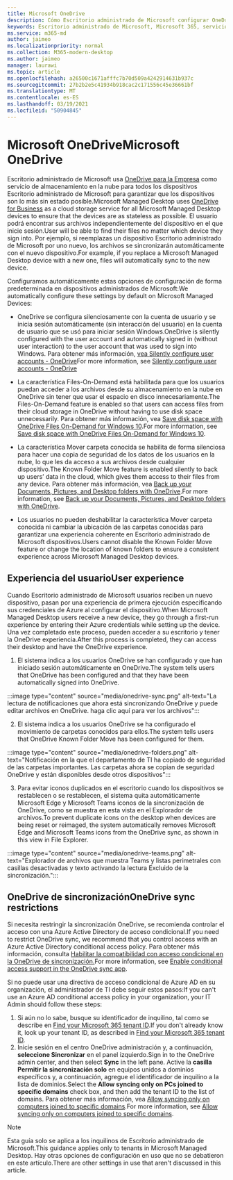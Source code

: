 ```yaml
---
title: Microsoft OneDrive
description: Cómo Escritorio administrado de Microsoft configurar OneDrive dispositivos inscritos
keywords: Escritorio administrado de Microsoft, Microsoft 365, servicio, documentación, aplicaciones, aplicaciones de línea de negocio, aplicaciones de línea de negocio, aplicaciones de LOB
ms.service: m365-md
author: jaimeo
ms.localizationpriority: normal
ms.collection: M365-modern-desktop
ms.author: jaimeo
manager: laurawi
ms.topic: article
ms.openlocfilehash: a26500c1671afffc7b70d509a4242914631b937c
ms.sourcegitcommit: 27b2b2e5c41934b918cac2c171556c45e36661bf
ms.translationtype: MT
ms.contentlocale: es-ES
ms.lasthandoff: 03/19/2021
ms.locfileid: "50904845"
---
```

# <a name="microsoft-onedrive"></a><span data-ttu-id="51a10-104">Microsoft OneDrive</span><span class="sxs-lookup"><span data-stu-id="51a10-104">Microsoft OneDrive</span></span>

<span data-ttu-id="51a10-105">Escritorio administrado de Microsoft usa [OneDrive para la Empresa](/onedrive/plan-onedrive-enterprise) como servicio de almacenamiento en la nube para todos los dispositivos Escritorio administrado de Microsoft para garantizar que los dispositivos son lo más sin estado posible.</span><span class="sxs-lookup"><span data-stu-id="51a10-105">Microsoft Managed Desktop uses [OneDrive for Business](/onedrive/plan-onedrive-enterprise) as a cloud storage service for all Microsoft Managed Desktop devices to ensure that the devices are as stateless as possible.</span></span> <span data-ttu-id="51a10-106">El usuario podrá encontrar sus archivos independientemente del dispositivo en el que inicie sesión.</span><span class="sxs-lookup"><span data-stu-id="51a10-106">User will be able to find their files no matter which device they sign into.</span></span> <span data-ttu-id="51a10-107">Por ejemplo, si reemplazas un dispositivo Escritorio administrado de Microsoft por uno nuevo, los archivos se sincronizarán automáticamente con el nuevo dispositivo.</span><span class="sxs-lookup"><span data-stu-id="51a10-107">For example, if you replace a Microsoft Managed Desktop device with a new one, files will automatically sync to the new device.</span></span>

<span data-ttu-id="51a10-108">Configuramos automáticamente estas opciones de configuración de forma predeterminada en dispositivos administrados de Microsoft:</span><span class="sxs-lookup"><span data-stu-id="51a10-108">We automatically configure these settings by default on Microsoft Managed Devices:</span></span>

- <span data-ttu-id="51a10-109">OneDrive se configura silenciosamente con la cuenta de usuario y se inicia sesión automáticamente (sin interacción del usuario) en la cuenta de usuario que se usó para iniciar sesión Windows.</span><span class="sxs-lookup"><span data-stu-id="51a10-109">OneDrive is silently configured with the user account and automatically signed in (without user interaction) to the user account that was used to sign into Windows.</span></span> <span data-ttu-id="51a10-110">Para obtener más información, [vea Silently configure user accounts - OneDrive](/onedrive/use-silent-account-configuration)</span><span class="sxs-lookup"><span data-stu-id="51a10-110">For more information, see [Silently configure user accounts - OneDrive](/onedrive/use-silent-account-configuration)</span></span>

- <span data-ttu-id="51a10-111">La característica Files-On-Demand está habilitada para que los usuarios puedan acceder a los archivos desde su almacenamiento en la nube en OneDrive sin tener que usar el espacio en disco innecesariamente.</span><span class="sxs-lookup"><span data-stu-id="51a10-111">The Files-On-Demand feature is enabled so that users can access files from their cloud storage in OneDrive without having to use disk space unnecessarily.</span></span> <span data-ttu-id="51a10-112">Para obtener más información, vea [Save disk space with OneDrive Files On-Demand for Windows 10](https://support.microsoft.com/office/save-disk-space-with-onedrive-files-on-demand-for-windows-10-0e6860d3-d9f3-4971-b321-7092438fb38e).</span><span class="sxs-lookup"><span data-stu-id="51a10-112">For more information, see [Save disk space with OneDrive Files On-Demand for Windows 10](https://support.microsoft.com/office/save-disk-space-with-onedrive-files-on-demand-for-windows-10-0e6860d3-d9f3-4971-b321-7092438fb38e).</span></span>

- <span data-ttu-id="51a10-113">La característica Mover carpeta conocida se habilita de forma silenciosa para hacer una copia de seguridad de los datos de los usuarios en la nube, lo que les da acceso a sus archivos desde cualquier dispositivo.</span><span class="sxs-lookup"><span data-stu-id="51a10-113">The Known Folder Move feature is enabled silently to back up users’ data in the cloud, which gives them access to their files from any device.</span></span> <span data-ttu-id="51a10-114">Para obtener más información, vea [Back up your Documents, Pictures, and Desktop folders with OneDrive](https://support.microsoft.com/office/back-up-your-documents-pictures-and-desktop-folders-with-onedrive-d61a7930-a6fb-4b95-b28a-6552e77c3057).</span><span class="sxs-lookup"><span data-stu-id="51a10-114">For more information, see [Back up your Documents, Pictures, and Desktop folders with OneDrive](https://support.microsoft.com/office/back-up-your-documents-pictures-and-desktop-folders-with-onedrive-d61a7930-a6fb-4b95-b28a-6552e77c3057).</span></span>

- <span data-ttu-id="51a10-115">Los usuarios no pueden deshabilitar la característica Mover carpeta conocida ni cambiar la ubicación de las carpetas conocidas para garantizar una experiencia coherente en Escritorio administrado de Microsoft dispositivos.</span><span class="sxs-lookup"><span data-stu-id="51a10-115">Users cannot disable the Known Folder Move feature or change the location of known folders to ensure a consistent experience across Microsoft Managed Desktop devices.</span></span>

## <a name="user-experience"></a><span data-ttu-id="51a10-116">Experiencia del usuario</span><span class="sxs-lookup"><span data-stu-id="51a10-116">User experience</span></span>

<span data-ttu-id="51a10-117">Cuando Escritorio administrado de Microsoft usuarios reciben un nuevo dispositivo, pasan por una experiencia de primera ejecución especificando sus credenciales de Azure al configurar el dispositivo.</span><span class="sxs-lookup"><span data-stu-id="51a10-117">When Microsoft Managed Desktop users receive a new device, they go through a first-run experience by entering their Azure credentials while setting up the device.</span></span> <span data-ttu-id="51a10-118">Una vez completado este proceso, pueden acceder a su escritorio y tener la OneDrive experiencia.</span><span class="sxs-lookup"><span data-stu-id="51a10-118">After this process is completed, they can access their desktop and have the OneDrive experience.</span></span>

1. <span data-ttu-id="51a10-119">El sistema indica a los usuarios OneDrive se han configurado y que han iniciado sesión automáticamente en OneDrive.</span><span class="sxs-lookup"><span data-stu-id="51a10-119">The system tells users that OneDrive has been configured and that they have been automatically signed into OneDrive.</span></span>

:::image type="content" source="media/onedrive-sync.png" alt-text="La lectura de notificaciones que ahora está sincronizando OneDrive y puede editar archivos en OneDrive. haga clic aquí para ver los archivos":::

2. <span data-ttu-id="51a10-121">El sistema indica a los usuarios OneDrive se ha configurado el movimiento de carpetas conocidos para ellos.</span><span class="sxs-lookup"><span data-stu-id="51a10-121">The system tells users that OneDrive Known Folder Move has been configured for them.</span></span>

:::image type="content" source="media/onedrive-folders.png" alt-text="Notificación en la que el departamento de TI ha copiado de seguridad de las carpetas importantes. Las carpetas ahora se copian de seguridad OneDrive y están disponibles desde otros dispositivos":::

3. <span data-ttu-id="51a10-123">Para evitar iconos duplicados en el escritorio cuando los dispositivos se restablecen o se restablecen, el sistema quita automáticamente Microsoft Edge y Microsoft Teams iconos de la sincronización de OneDrive, como se muestra en esta vista en el Explorador de archivos.</span><span class="sxs-lookup"><span data-stu-id="51a10-123">To prevent duplicate icons on the desktop when devices are being reset or reimaged, the system automatically removes Microsoft Edge and Microsoft Teams icons from the OneDrive sync, as shown in this view in File Explorer.</span></span>

:::image type="content" source="media/onedrive-teams.png" alt-text="Explorador de archivos que muestra Teams y listas perimetrales con casillas desactivadas y texto activando la lectura Excluido de la sincronización.":::


## <a name="onedrive-sync-restrictions"></a><span data-ttu-id="51a10-125">OneDrive de sincronización</span><span class="sxs-lookup"><span data-stu-id="51a10-125">OneDrive sync restrictions</span></span>

<span data-ttu-id="51a10-126">Si necesita restringir la sincronización OneDrive, se recomienda controlar el acceso con una Azure Active Directory de acceso condicional.</span><span class="sxs-lookup"><span data-stu-id="51a10-126">If you need to restrict OneDrive sync, we recommend that you control access with an Azure Active Directory conditional access policy.</span></span> <span data-ttu-id="51a10-127">Para obtener más información, consulta [Habilitar la compatibilidad con acceso condicional en la OneDrive de sincronización.](/onedrive/enable-conditional-access)</span><span class="sxs-lookup"><span data-stu-id="51a10-127">For more information, see [Enable conditional access support in the OneDrive sync app](/onedrive/enable-conditional-access).</span></span>

<span data-ttu-id="51a10-128">Si no puede usar una directiva de acceso condicional de Azure AD en su organización, el administrador de TI debe seguir estos pasos:</span><span class="sxs-lookup"><span data-stu-id="51a10-128">If you can't use an Azure AD conditional access policy in your organization, your IT Admin should follow these steps:</span></span>

1. <span data-ttu-id="51a10-129">Si aún no lo sabe, busque su identificador de inquilino, tal como se describe en [Find your Microsoft 365 tenant ID](/onedrive/find-your-office-365-tenant-id).</span><span class="sxs-lookup"><span data-stu-id="51a10-129">If you don't already know it, look up your tenant ID, as described in [Find your Microsoft 365 tenant ID](/onedrive/find-your-office-365-tenant-id).</span></span>
2. <span data-ttu-id="51a10-130">Inicie sesión en el centro OneDrive administración y, a continuación, **seleccione Sincronizar** en el panel izquierdo.</span><span class="sxs-lookup"><span data-stu-id="51a10-130">Sign in to the OneDrive admin center, and then select **Sync** in the left pane.</span></span> <span data-ttu-id="51a10-131">Active la **casilla Permitir la sincronización solo** en equipos unidos a dominios específicos y, a continuación, agregue el identificador de inquilino a la lista de dominios.</span><span class="sxs-lookup"><span data-stu-id="51a10-131">Select the **Allow syncing only on PCs joined to specific domains** check box, and then add the tenant ID to the list of domains.</span></span> <span data-ttu-id="51a10-132">Para obtener más información, vea [Allow syncing only on computers joined to specific domains](/onedrive/allow-syncing-only-on-specific-domains).</span><span class="sxs-lookup"><span data-stu-id="51a10-132">For more information, see [Allow syncing only on computers joined to specific domains](/onedrive/allow-syncing-only-on-specific-domains).</span></span>

> [!NOTE]
> <span data-ttu-id="51a10-133">Esta guía solo se aplica a los inquilinos de Escritorio administrado de Microsoft.</span><span class="sxs-lookup"><span data-stu-id="51a10-133">This guidance applies only to tenants in Microsoft Managed Desktop.</span></span> <span data-ttu-id="51a10-134">Hay otras opciones de configuración en uso que no se debatieron en este artículo.</span><span class="sxs-lookup"><span data-stu-id="51a10-134">There are other settings in use that aren't discussed in this article.</span></span>